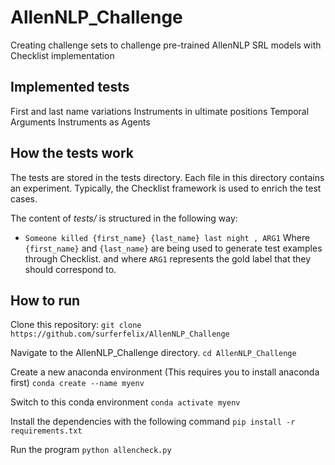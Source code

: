 # AllenNLP_Challenge
Creating challenge sets to challenge pre-trained AllenNLP SRL models with Checklist implementation       

## Implemented tests

First and last name variations 
Instruments in ultimate positions
Temporal Arguments
Instruments as Agents

## How the tests work

The tests are stored in the tests directory. Each file in this directory contains an experiment. Typically, the Checklist framework is used to enrich the test cases.

The content of _tests/_ is structured in the following way:
- `Someone killed {first_name} {last_name} last night , ARG1`
Where `{first_name}` and `{last_name}` are being used to generate test examples through Checklist. 
and where `ARG1` represents the gold label that they should correspond to. 

## How to run
Clone this repository:
`git clone https://github.com/surferfelix/AllenNLP_Challenge`

Navigate to the AllenNLP_Challenge directory. 
`cd AllenNLP_Challenge`

Create a new anaconda environment (This requires you to install anaconda first)
`conda create --name myenv`

Switch to this conda environment
`conda activate myenv`

Install the dependencies with the following command
`pip install -r requirements.txt`

Run the program
`python allencheck.py`
